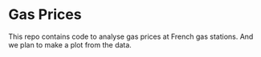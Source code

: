 # Gas Prices

This repo contains code to analyse gas prices at French gas stations.
And we plan to make a plot from the data. 
